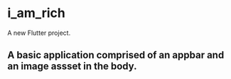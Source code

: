 # i_am_rich

A new Flutter project.

## A basic application comprised of an appbar and an image assset in the body.

